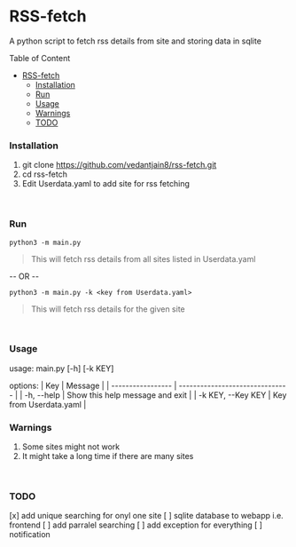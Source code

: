 # RSS-fetch
A python script to fetch rss details from site and storing data in sqlite
<br>

Table of Content
- [RSS-fetch](#rss-fetch)
    - [Installation](#installation)
    - [Run](#run)
    - [Usage](#usage)
    - [Warnings](#warnings)
    - [TODO](#todo)

### Installation
1. git clone https://github.com/vedantjain8/rss-fetch.git
2. cd rss-fetch
3. Edit Userdata.yaml to add site for rss fetching
<br>

### Run
`python3 -m main.py`
> This will fetch rss details from all sites listed in Userdata.yaml

   -- OR --

`python3 -m main.py -k <key from Userdata.yaml>`
> This will fetch rss details for the given site

<br>

### Usage
usage: main.py [-h] [-k KEY]

options:
| Key               | Message                         |
| ----------------- | ------------------------------- |
| -h, --help        | Show this help message and exit |
| -k KEY, --Key KEY | Key from Userdata.yaml               |
<br>

### Warnings
1. Some sites might not work
2. It might take a long time if there are many sites
<br>

### TODO
[x] add unique searching for onyl one site
[ ] sqlite database to webapp i.e. frontend
[ ] add parralel searching
[ ] add exception for everything
[ ] notification